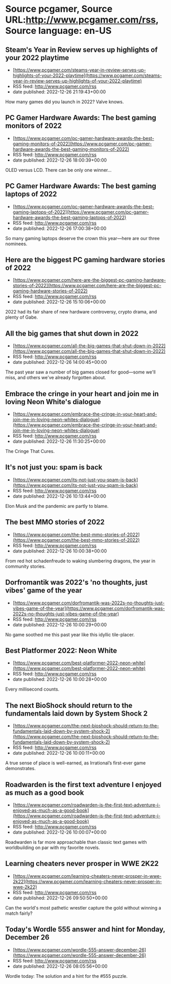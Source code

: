 # Source pcgamer, Source URL:http://www.pcgamer.com/rss, Source language: en-US

## Steam's Year in Review serves up highlights of your 2022 playtime
 - [https://www.pcgamer.com/steams-year-in-review-serves-up-highlights-of-your-2022-playtime](https://www.pcgamer.com/steams-year-in-review-serves-up-highlights-of-your-2022-playtime)
 - RSS feed: http://www.pcgamer.com/rss
 - date published: 2022-12-26 21:19:43+00:00

How many games did you launch in 2022? Valve knows.

## PC Gamer Hardware Awards: The best gaming monitors of 2022
 - [https://www.pcgamer.com/pc-gamer-hardware-awards-the-best-gaming-monitors-of-2022](https://www.pcgamer.com/pc-gamer-hardware-awards-the-best-gaming-monitors-of-2022)
 - RSS feed: http://www.pcgamer.com/rss
 - date published: 2022-12-26 18:00:39+00:00

OLED versus LCD. There can be only one winner...

## PC Gamer Hardware Awards: The best gaming laptops of 2022
 - [https://www.pcgamer.com/pc-gamer-hardware-awards-the-best-gaming-laptops-of-2022](https://www.pcgamer.com/pc-gamer-hardware-awards-the-best-gaming-laptops-of-2022)
 - RSS feed: http://www.pcgamer.com/rss
 - date published: 2022-12-26 17:00:38+00:00

So many gaming laptops deserve the crown this year—here are our three nominees.

## Here are the biggest PC gaming hardware stories of 2022
 - [https://www.pcgamer.com/here-are-the-biggest-pc-gaming-hardware-stories-of-2022](https://www.pcgamer.com/here-are-the-biggest-pc-gaming-hardware-stories-of-2022)
 - RSS feed: http://www.pcgamer.com/rss
 - date published: 2022-12-26 15:10:06+00:00

2022 had its fair share of new hardware controversy, crypto drama, and plenty of Gabe.

## All the big games that shut down in 2022
 - [https://www.pcgamer.com/all-the-big-games-that-shut-down-in-2022](https://www.pcgamer.com/all-the-big-games-that-shut-down-in-2022)
 - RSS feed: http://www.pcgamer.com/rss
 - date published: 2022-12-26 14:00:45+00:00

The past year saw a number of big games closed for good—some we'll miss, and others we've already forgotten about.

## Embrace the cringe in your heart and join me in loving Neon White's dialogue
 - [https://www.pcgamer.com/embrace-the-cringe-in-your-heart-and-join-me-in-loving-neon-whites-dialogue](https://www.pcgamer.com/embrace-the-cringe-in-your-heart-and-join-me-in-loving-neon-whites-dialogue)
 - RSS feed: http://www.pcgamer.com/rss
 - date published: 2022-12-26 11:30:25+00:00

The Cringe That Cures.

## It's not just you: spam is back
 - [https://www.pcgamer.com/its-not-just-you-spam-is-back](https://www.pcgamer.com/its-not-just-you-spam-is-back)
 - RSS feed: http://www.pcgamer.com/rss
 - date published: 2022-12-26 10:13:44+00:00

Elon Musk and the pandemic are partly to blame.

## The best MMO stories of 2022
 - [https://www.pcgamer.com/the-best-mmo-stories-of-2022](https://www.pcgamer.com/the-best-mmo-stories-of-2022)
 - RSS feed: http://www.pcgamer.com/rss
 - date published: 2022-12-26 10:00:38+00:00

From red hot schadenfreude to waking slumbering dragons, the year in community stories.

## Dorfromantik was 2022's 'no thoughts, just vibes' game of the year
 - [https://www.pcgamer.com/dorfromantik-was-2022s-no-thoughts-just-vibes-game-of-the-year](https://www.pcgamer.com/dorfromantik-was-2022s-no-thoughts-just-vibes-game-of-the-year)
 - RSS feed: http://www.pcgamer.com/rss
 - date published: 2022-12-26 10:00:29+00:00

No game soothed me this past year like this idyllic tile-placer.

## Best Platformer 2022: Neon White
 - [https://www.pcgamer.com/best-platformer-2022-neon-white](https://www.pcgamer.com/best-platformer-2022-neon-white)
 - RSS feed: http://www.pcgamer.com/rss
 - date published: 2022-12-26 10:00:28+00:00

Every millisecond counts.

## The next BioShock should return to the fundamentals laid down by System Shock 2
 - [https://www.pcgamer.com/the-next-bioshock-should-return-to-the-fundamentals-laid-down-by-system-shock-2](https://www.pcgamer.com/the-next-bioshock-should-return-to-the-fundamentals-laid-down-by-system-shock-2)
 - RSS feed: http://www.pcgamer.com/rss
 - date published: 2022-12-26 10:00:11+00:00

A true sense of place is well-earned, as Irrational’s first-ever game demonstrates.

## Roadwarden is the first text adventure I enjoyed as much as a good book
 - [https://www.pcgamer.com/roadwarden-is-the-first-text-adventure-i-enjoyed-as-much-as-a-good-book](https://www.pcgamer.com/roadwarden-is-the-first-text-adventure-i-enjoyed-as-much-as-a-good-book)
 - RSS feed: http://www.pcgamer.com/rss
 - date published: 2022-12-26 10:00:07+00:00

Roadwarden is far more approachable than classic text games with worldbuilding on par with my favorite novels.

## Learning cheaters never prosper in WWE 2K22
 - [https://www.pcgamer.com/learning-cheaters-never-prosper-in-wwe-2k22](https://www.pcgamer.com/learning-cheaters-never-prosper-in-wwe-2k22)
 - RSS feed: http://www.pcgamer.com/rss
 - date published: 2022-12-26 09:50:50+00:00

Can the world's most pathetic wrestler capture the gold without winning a match fairly?

## Today's Wordle 555 answer and hint for Monday, December 26
 - [https://www.pcgamer.com/wordle-555-answer-december-26](https://www.pcgamer.com/wordle-555-answer-december-26)
 - RSS feed: http://www.pcgamer.com/rss
 - date published: 2022-12-26 08:05:56+00:00

Wordle today: The solution and a hint for the #555 puzzle.
